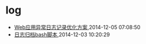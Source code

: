 # log
* [Web应用异常日志记录优化方案](/2014/2014-12-05-web-error-log-method),2014-12-05 07:08:50
* [日志归档bash脚本](/2014/2014-12-03-shell-for-log-achive),2014-12-03 10:20:29
